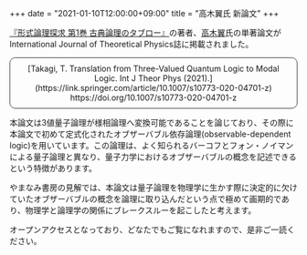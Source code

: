 +++
date = "2021-01-10T12:00:00+09:00"
title = "高木翼氏 新論文"
+++

[『形式論理探求 第1巻 古典論理のタブロー』](https://www.yamanami.tokyo/tableau_contents/tableau01classical_logic/)の著者、[高木翼](https://tt-logic.github.io/)氏の単著論文がInternational Journal of Theoretical Physics誌に掲載されました。

<div style="padding: 10px; margin-bottom: 10px; border: 1px solid #333333; border-radius: 10px; text-align: center;">
[Takagi, T. Translation from Three-Valued Quantum Logic to Modal Logic. Int J Theor Phys (2021).](https://link.springer.com/article/10.1007/s10773-020-04701-z) https://doi.org/10.1007/s10773-020-04701-z
</div>

本論文は3値量子論理が様相論理へ変換可能であることを論じており、その際に本論文で初めて定式化されたオブザーバブル依存論理(observable-dependent logic)を用いています。この論理は、よく知られるバーコフとフォン・ノイマンによる量子論理と異なり、量子力学におけるオブザーバブルの概念を記述できるという特徴があります。

やまなみ書房の見解では、本論文は量子論理を物理学に生かす際に決定的に欠けていたオブザーバブルの概念を論理に取り込んだという点で極めて画期的であり、物理学と論理学の関係にブレークスルーを起こしたと考えます。

オープンアクセスとなっており、どなたでもご覧になれますので、是非ご一読ください。
